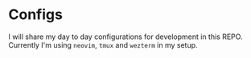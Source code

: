# Configs

I will share my day to day configurations for development in this REPO.
Currently I'm using `neovim`, `tmux` and `wezterm` in my setup.
